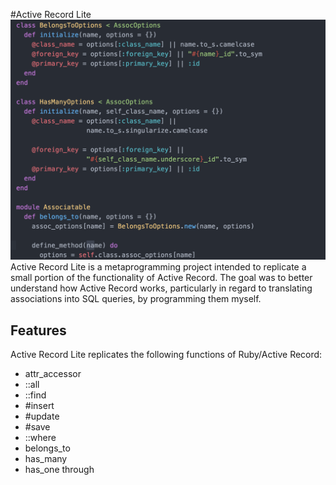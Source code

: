#Active Record Lite
[![Screenshot](/doc/screenshot.png)](//github.com/phillipspc/ActiveRecordLite/)
Active Record Lite is a metaprogramming project intended to replicate a small portion of the functionality of Active Record. The goal was to better understand how Active Record works, particularly in regard to translating associations into SQL queries, by programming them myself.

## Features
Active Record Lite replicates the following functions of Ruby/Active Record:

-  attr_accessor
- ::all
- ::find
- #insert
- #update
- #save
- ::where
- belongs_to
- has_many
- has_one through

